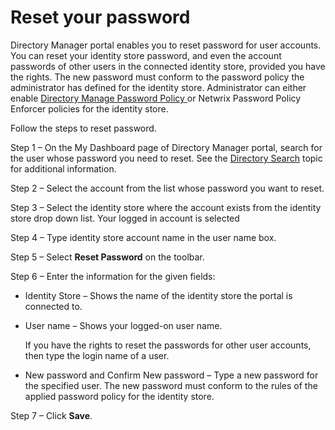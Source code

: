 # Reset your password

Directory Manager portal enables you to reset password for user accounts. You can reset your
identity store password, and even the account passwords of other users in the connected identity
store, provided you have the rights. The new password must conform to the password policy the
administrator has defined for the identity store. Administrator can either enable
[Directory Manage Password Policy ](/docs/directorymanager/11.1/directorymanager/admincenter/securityrole/policy/password.md) or Netwrix
Password Policy Enforcer policies for the identity store.

Follow the steps to reset password.

Step 1 – On the My Dashboard page of Directory Manager portal, search for the user whose password
you need to reset. See the [Directory Search](/docs/directorymanager/11.1/directorymanager/portal/search/search.md) topic for additional
information.

Step 2 – Select the account from the list whose password you want to reset.

Step 3 – Select the identity store where the account exists from the identity store drop down list.
Your logged in account is selected

Step 4 – Type identity store account name in the user name box.

Step 5 – Select **Reset Password** on the toolbar.

Step 6 – Enter the information for the given fields:

- Identity Store – Shows the name of the identity store the portal is connected to.
- User name – Shows your logged-on user name.

  If you have the rights to reset the passwords for other user accounts, then type the login name
  of a user.

- New password and Confirm New password – Type a new password for the specified user. The new
  password must conform to the rules of the applied password policy for the identity store.

Step 7 – Click **Save**.
